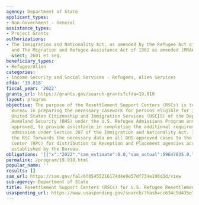 ```yaml
---
agency: Department of State
applicant_types:
- Non-Government - General
assistance_types:
- Project Grants
authorizations:
- The Immigration and Nationality Act, as amended by the Refugee Act of 1980 (INA)
  and The Migration and Refugee Assistance Act of 1962 as amended (MRAA). 22 U.S.C.
  &sect; 2601 et seq.
beneficiary_types:
- Refugee/Alien
categories:
- Income Security and Social Services - Refugees, Alien Services
cfda: '19.018'
fiscal_year: '2022'
grants_url: https://grants.gov/search-grants?cfda=19.018
layout: program
objective: The purpose of the Resettlement Support Centers (RSCs) is to assist the
  Bureau in preparing the necessary casework for persons eligible for interview by
  United States Citizenship and Immigration Services (USCIS) of the Department of
  Homeland Security (DHS) under the U.S. Refugee Admissions Program and, for those
  approved, to provide assistance in completing the additional requirements for refugee
  admission under Section 207 of the Immigration and Nationality Act. In addition,
  the RSC forwards the necessary data on all DHS-approved cases to the Refugee Processing
  Center (RPC) for distribution to Reception and Placement agencies according to procedures
  established by the Bureau.
obligations: '[{"x":"2022","sam_estimate":0.0,"sam_actual":59647835.0,"usa_spending_actual":53244039.0},{"x":"2023","sam_estimate":0.0,"sam_actual":0.0,"usa_spending_actual":95479483.51},{"x":"2024","sam_estimate":0.0,"sam_actual":0.0,"usa_spending_actual":12769896.0}]'
permalink: /program/19.018.html
popular_name: ''
results: []
sam_url: https://sam.gov/fal/6f85455216174d4e9e57df734e196d3d/view
sub-agency: Department of State
title: Resettlement Support Centers (RSCs) for U.S. Refugee Resettlement
usaspending_url: https://www.usaspending.gov/search/?hash=cc634c9d435e74ebb0f19230fc4ab60e
---
```

